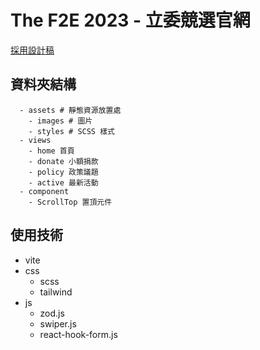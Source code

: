 # The F2E 2023 - 立委競選官網

 [採用設計稿](https://www.figma.com/file/Kps5KF7P24YZm0jzeTCJuD/2023-TheF2E-%E9%9D%9E%E5%B8%B8%E7%AB%8B%E5%A7%94%E9%99%B3%E8%8B%B1%E6%B8%9D?type=design&node-id=594-525&mode=design&t=XezjxsnwNBbjaecW-0)

## 資料夾結構

```
  - assets # 靜態資源放置處
    - images # 圖片
    - styles # SCSS 樣式
  - views
    - home 首頁 
    - donate 小額捐款
    - policy 政策議題
    - active 最新活動
  - component
    - ScrollTop 置頂元件
```

## 使用技術

 - vite
 - css
   - scss
   - tailwind
 - js
   - zod.js
   - swiper.js
   - react-hook-form.js

